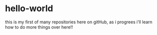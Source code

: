 # hello-world
this is my first of many repositories here on gitHub, as i progrees i'll learn how to do more things over here!!
